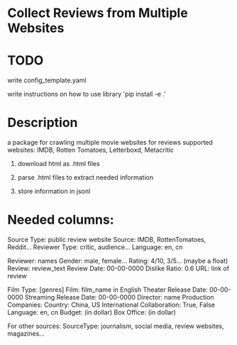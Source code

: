 # Collect Reviews from Multiple Websites

# TODO

write config_template.yaml

write instructions on how to use library 'pip install -e .'

# Description

a package for crawling multiple movie websites for reviews
supported websites: IMDB, Rotten Tomatoes, Letterboxd, Metacritic

1. download html as .html files

2. parse .html files to extract needed information

3. store information in jsonl

# Needed columns:

Source Type: public review website
Source: IMDB, RottenTomatoes, Reddit...
Reviewer Type: critic, audience...
Language: en, cn

Reviewer: names
Gender: male, female...
Rating: 4/10, 3/5... (maybe a float)
Review: review_text
Review Date: 00-00-0000
Dislike Ratio: 0.6
URL: link of review

Film Type: [genres]
Film: film_name in English
Theater Release Date: 00-00-0000
Streaming Release Date: 00-00-0000
Director: name
Production Companies: 
Country: China, US
International Collaboration: True, False
Language: en, cn
Budget: (in dollar)
Box Office: (in dollar)


For other sources:
SourceType: journalism, social media, review websites, magazines...

